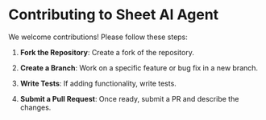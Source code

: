 # Contributing to Sheet AI Agent

We welcome contributions! Please follow these steps:

1. **Fork the Repository**: 
   Create a fork of the repository.

2. **Create a Branch**:
   Work on a specific feature or bug fix in a new branch.

3. **Write Tests**:
   If adding functionality, write tests.

4. **Submit a Pull Request**:
   Once ready, submit a PR and describe the changes.
